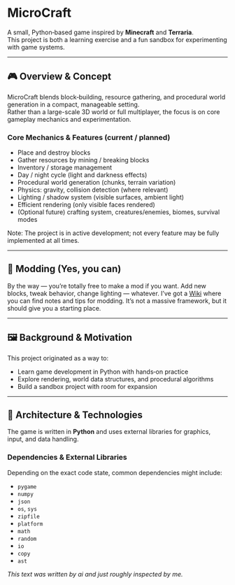 # MicroCraft

A small, Python‑based game inspired by **Minecraft** and **Terraria**.  
This project is both a learning exercise and a fun sandbox for experimenting with game systems.

---

## 🎮 Overview & Concept

MicroCraft blends block‑building, resource gathering, and procedural world generation in a compact, manageable setting.  
Rather than a large-scale 3D world or full multiplayer, the focus is on core gameplay mechanics and experimentation.

### Core Mechanics & Features (current / planned)

- Place and destroy blocks  
- Gather resources by mining / breaking blocks  
- Inventory / storage management  
- Day / night cycle (light and darkness effects)  
- Procedural world generation (chunks, terrain variation)  
- Physics: gravity, collision detection (where relevant)  
- Lighting / shadow system (visible surfaces, ambient light)  
- Efficient rendering (only visible faces rendered)  
- (Optional future) crafting system, creatures/enemies, biomes, survival modes  

Note: The project is in active development; not every feature may be fully implemented at all times.

---

## 🧩 Modding (Yes, you can)

By the way — you’re totally free to make a mod if you want. Add new blocks, tweak behavior, change lighting — whatever. I’ve got a [Wiki](https://github.com/HazDu/MicroCraftGame/wiki/3.-Modding) where you can find notes and tips for modding. It’s not a massive framework, but it should give you a starting place.

---

## 🖼️ Background & Motivation

This project originated as a way to:

- Learn game development in Python with hands‑on practice  
- Explore rendering, world data structures, and procedural algorithms  
- Build a sandbox project with room for expansion  

---

## 📐 Architecture & Technologies

The game is written in **Python** and uses external libraries for graphics, input, and data handling.

### Dependencies & External Libraries

Depending on the exact code state, common dependencies might include:

- `pygame`  
- `numpy`  
- `json`  
- `os`, `sys`  
- `zipfile`  
- `platform`  
- `math`  
- `random`  
- `io`  
- `copy`
- `ast`  

_This text was written by ai and just roughly inspected by me._
